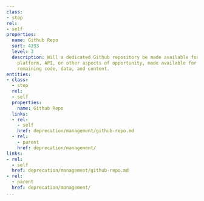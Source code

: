 ```yaml
---
class:
- stop
rel:
- self
properties:
  name: Github Repo
  sort: 4293
  level: 3
  description: Will a dedicated Github repository be made available for the company,
    platform, API, or other aspects of opportunity, made available for capturing any
    remaining code, data, and content.
entities:
- class:
  - stop
  rel:
  - self
  properties:
    name: Github Repo
  links:
  - rel:
    - self
    href: deprecation/management/github-repo.md
  - rel:
    - parent
    href: deprecation/management/
links:
- rel:
  - self
  href: deprecation/management/github-repo.md
- rel:
  - parent
  href: deprecation/management/
...
```

